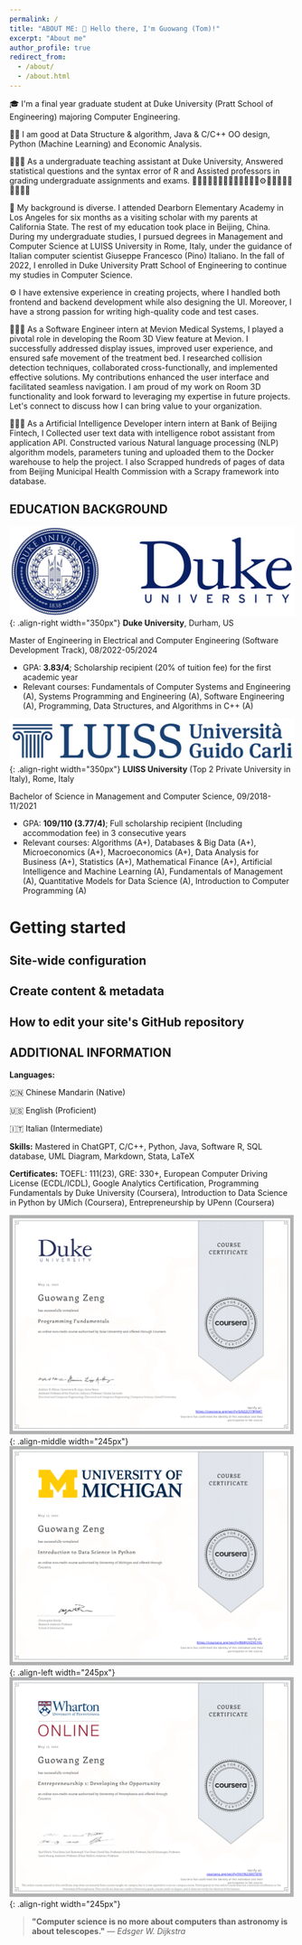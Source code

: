 ```yaml
---
permalink: /
title: "ABOUT ME: 👋 Hello there, I'm Guowang (Tom)!"
excerpt: "About me"
author_profile: true
redirect_from: 
  - /about/
  - /about.html
---
```




🎓 I'm a final year graduate student at Duke University (Pratt School of Engineering) majoring Computer Engineering.

👍🏻 I am good at Data Structure & algorithm, Java & C/C++ OO design, Python (Machine Learning) and Economic Analysis.

👨🏻‍🏫 As a undergraduate teaching assistant at Duke University, Answered statistical questions and the syntax error of R and Assisted professors in grading undergraduate assignments and exams.
🤖👍🏻👋🏻👨🏻‍💻👨🏻‍🏫🧢🎯⚙️🔬📍📌🇨🇳🇮🇹🇺🇸

🧢 My background is diverse. I attended Dearborn Elementary Academy in Los Angeles for six months as a visiting scholar with my parents at California State. The rest of my education took place in Beijing, China. During my undergraduate studies, I pursued degrees in Management and Computer Science at LUISS University in Rome, Italy, under the guidance of Italian computer scientist Giuseppe Francesco (Pino) Italiano. In the fall of 2022, I enrolled in Duke University Pratt School of Engineering to continue my studies in Computer Science.

⚙️ I have extensive experience in creating projects, where I handled both frontend and backend development while also designing the UI. Moreover, I have a strong passion for writing high-quality code and test cases.

👨🏻‍💻 As a Software Engineer intern at Mevion Medical Systems, I played a pivotal role in developing the Room 3D View feature at Mevion. I successfully addressed display issues, improved user experience, and ensured safe movement of the treatment bed. I researched collision detection techniques, collaborated cross-functionally, and implemented effective solutions. My contributions enhanced the user interface and facilitated seamless navigation. I am proud of my work on Room 3D functionality and look forward to leveraging my expertise in future projects. Let's connect to discuss how I can bring value to your organization.

👨🏻‍💻 As a Artificial Intelligence Developer intern intern at Bank of Beijing Fintech, I Collected user text data with intelligence robot assistant from application API. Constructed various Natural language processing (NLP) algorithm models, parameters tuning and uploaded them to the Docker warehouse to help the project. I also Scrapped hundreds of pages of data from Beijing Municipal Health Commission with a Scrapy framework into database.

EDUCATION BACKGROUND
------
![Duke logo](/images/duke.jpg){: .align-right width="350px"}
**Duke University**, Durham, US

Master of Engineering in Electrical and Computer Engineering (Software Development Track), 08/2022-05/2024

- GPA: **3.83/4**; Scholarship recipient (20% of tuition fee) for the first academic year
- Relevant courses: Fundamentals of Computer Systems and Engineering (A), Systems Programming and Engineering (A), Software Engineering (A), Programming, Data Structures, and Algorithms in C++ (A)


![LUISS logo](/images/luiss.jpg){: .align-right width="350px"}
**LUISS University** (Top 2 Private University in Italy), Rome, Italy

Bachelor of Science in Management and Computer Science, 09/2018-11/2021

- GPA: **109/110 (3.77/4)**; Full scholarship recipient (Including accommodation fee) in 3 consecutive years
- Relevant courses: Algorithms (A+), Databases & Big Data (A+), Microeconomics (A+), Macroeconomics (A+), Data Analysis for Business (A+), Statistics (A+), Mathematical Finance (A+), Artificial Intelligence and Machine Learning (A), Fundamentals of Management (A), Quantitative Models for Data Science (A), Introduction to Computer Programming (A)

Getting started
======


Site-wide configuration
------


Create content & metadata
------


How to edit your site's GitHub repository
------


ADDITIONAL INFORMATION
------
**Languages:**

🇨🇳 Chinese Mandarin (Native)

🇺🇸 English (Proficient)

🇮🇹 Italian (Intermediate)


**Skills:** Mastered in ChatGPT, C/C++, Python, Java, Software R, SQL database, UML Diagram, Markdown, Stata, LaTeX

**Certificates:** TOEFL: 111(23), GRE: 330+, European Computer Driving License (ECDL/ICDL), Google Analytics
Certification, Programming Fundamentals by Duke University (Coursera), Introduction to Data Science in Python by UMich (Coursera), Entrepreneurship by UPenn (Coursera)

![Duke](/images/Coursera_duke.png){: .align-middle width="245px"}
![Duke](/images/Coursera_umich.png){: .align-left width="245px"}
![Duke](/images/Coursera_upenn.png){: .align-right width="245px"}

> **"Computer science is no more about computers than astronomy is about telescopes."**
> _— Edsger W. Dijkstra_


